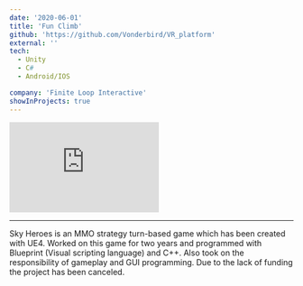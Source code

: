 ```yaml
---
date: '2020-06-01'
title: 'Fun Climb'
github: 'https://github.com/Vonderbird/VR_platform'
external: ''
tech:
  - Unity
  - C#
  - Android/IOS

company: 'Finite Loop Interactive'
showInProjects: true
---
```


<iframe width="265" height="160" src="https://www.youtube.com/embed/yU0ZZK-XPiw" frameborder="0" allow="accelerometer; autoplay; clipboard-write; encrypted-media; gyroscope; picture-in-picture" allowfullscreen></iframe>

---

Sky Heroes is an MMO strategy turn-based game which has been created with UE4. Worked on this game for two years and programmed with Blueprint (Visual scripting language) and C++. Also took on the responsibility of gameplay and GUI programming. Due to the lack of funding the project has been canceled.